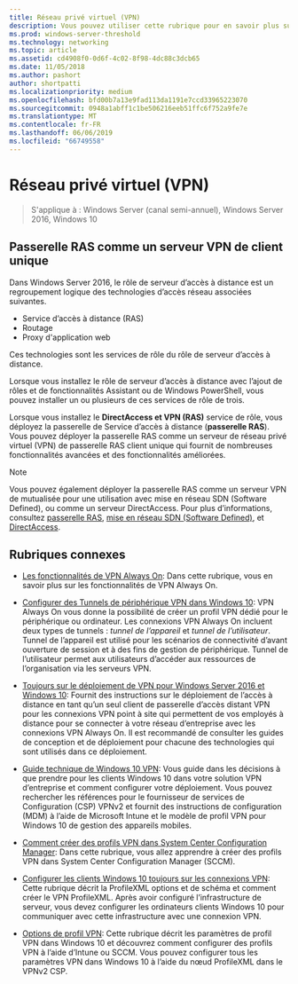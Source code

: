 ```yaml
---
title: Réseau privé virtuel (VPN)
description: Vous pouvez utiliser cette rubrique pour en savoir plus sur les fonctionnalités de Windows Server 2016 et VPN Windows 10.
ms.prod: windows-server-threshold
ms.technology: networking
ms.topic: article
ms.assetid: cd4908f0-0d6f-4c02-8f98-4dc88c3dcb65
ms.date: 11/05/2018
ms.author: pashort
author: shortpatti
ms.localizationpriority: medium
ms.openlocfilehash: bfd00b7a13e9fad113da1191e7ccd33965223070
ms.sourcegitcommit: 0948a1abff1c1be506216eeb51ffc6f752a9fe7e
ms.translationtype: MT
ms.contentlocale: fr-FR
ms.lasthandoff: 06/06/2019
ms.locfileid: "66749558"
---
```

# <a name="virtual-private-networking-vpn"></a>Réseau privé virtuel (VPN)

>S'applique à : Windows Server (canal semi-annuel), Windows Server 2016, Windows 10

## <a name="ras-gateway-as-a-single-tenant-vpn-server"></a>Passerelle RAS comme un serveur VPN de client unique

Dans Windows Server 2016, le rôle de serveur d’accès à distance est un regroupement logique des technologies d’accès réseau associées suivantes.

- Service d’accès à distance (RAS)
- Routage
- Proxy d'application web

Ces technologies sont les services de rôle du rôle de serveur d’accès à distance.

Lorsque vous installez le rôle de serveur d’accès à distance avec l’ajout de rôles et de fonctionnalités Assistant ou de Windows PowerShell, vous pouvez installer un ou plusieurs de ces services de rôle de trois.

Lorsque vous installez le **DirectAccess et VPN (RAS)** service de rôle, vous déployez la passerelle de Service d’accès à distance (**passerelle RAS**). Vous pouvez déployer la passerelle RAS comme un serveur de réseau privé virtuel (VPN) de passerelle RAS client unique qui fournit de nombreuses fonctionnalités avancées et des fonctionnalités améliorées.

>[!NOTE]
>Vous pouvez également déployer la passerelle RAS comme un serveur VPN de mutualisée pour une utilisation avec mise en réseau SDN (Software Defined), ou comme un serveur DirectAccess. Pour plus d’informations, consultez [passerelle RAS](https://docs.microsoft.com/windows-server/remote/remote-access/ras-gateway/ras-gateway), [mise en réseau SDN (Software Defined)](https://docs.microsoft.com/windows-server/networking/sdn/software-defined-networking), et [DirectAccess](https://docs.microsoft.com/windows-server/remote/remote-access/directaccess/directaccess).

## <a name="related-topics"></a>Rubriques connexes
- [Les fonctionnalités de VPN Always On](vpn-map-da.md): Dans cette rubrique, vous en savoir plus sur les fonctionnalités de VPN Always On. 

- [Configurer des Tunnels de périphérique VPN dans Windows 10](vpn-device-tunnel-config.md): VPN Always On vous donne la possibilité de créer un profil VPN dédié pour le périphérique ou ordinateur. Les connexions VPN Always On incluent deux types de tunnels : _tunnel de l’appareil_ et _tunnel de l’utilisateur_. Tunnel de l’appareil est utilisé pour les scénarios de connectivité d’avant ouverture de session et à des fins de gestion de périphérique. Tunnel de l’utilisateur permet aux utilisateurs d’accéder aux ressources de l’organisation via les serveurs VPN.

- [Toujours sur le déploiement de VPN pour Windows Server 2016 et Windows 10](always-on-vpn/deploy/always-on-vpn-deploy.md): Fournit des instructions sur le déploiement de l’accès à distance en tant qu’un seul client de passerelle d’accès distant VPN pour les connexions VPN point à site qui permettent de vos employés à distance pour se connecter à votre réseau d’entreprise avec les connexions VPN Always On. Il est recommandé de consulter les guides de conception et de déploiement pour chacune des technologies qui sont utilisés dans ce déploiement.

- [Guide technique de Windows 10 VPN](https://docs.microsoft.com/windows/access-protection/vpn/vpn-guide): Vous guide dans les décisions à que prendre pour les clients Windows 10 dans votre solution VPN d’entreprise et comment configurer votre déploiement. Vous pouvez rechercher les références pour le fournisseur de services de Configuration (CSP) VPNv2 et fournit des instructions de configuration (MDM) à l’aide de Microsoft Intune et le modèle de profil VPN pour Windows 10 de gestion des appareils mobiles.

- [Comment créer des profils VPN dans System Center Configuration Manager](https://docs.microsoft.com/sccm/protect/deploy-use/create-vpn-profiles): Dans cette rubrique, vous allez apprendre à créer des profils VPN dans System Center Configuration Manager (SCCM).

- [Configurer les clients Windows 10 toujours sur les connexions VPN](https://docs.microsoft.com/windows-server/remote/remote-access/vpn/always-on-vpn/deploy/vpn-deploy-client-vpn-connections): Cette rubrique décrit la ProfileXML options et de schéma et comment créer le VPN ProfileXML. Après avoir configuré l’infrastructure de serveur, vous devez configurer les ordinateurs clients Windows 10 pour communiquer avec cette infrastructure avec une connexion VPN.

- [Options de profil VPN](https://docs.microsoft.com/windows/access-protection/vpn/vpn-profile-options): Cette rubrique décrit les paramètres de profil VPN dans Windows 10 et découvrez comment configurer des profils VPN à l’aide d’Intune ou SCCM. Vous pouvez configurer tous les paramètres VPN dans Windows 10 à l’aide du nœud ProfileXML dans le VPNv2 CSP.
